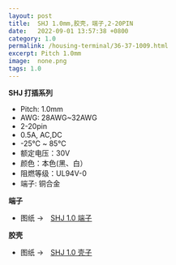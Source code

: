 ```yaml
---
layout: post
title:  SHJ 1.0mm,胶壳，端子,2-20PIN
date:   2022-09-01 13:57:38 +0800
category: 1.0
permalink: /housing-terminal/36-37-1009.html
excerpt: Pitch 1.0mm
image:  none.png
tags: 1.0
---
```



__SHJ 打插系列__


* Pitch: 1.0mm
* AWG: 28AWG~32AWG
* 2-20pin
* 0.5A, AC,DC
* -25℃ ~ 85℃
* 额定电压：30V
* 颜色：本色(黑、白）
* 阻燃等级：UL94V-0
* 端子: 铜合金


__端子__

* 图纸 →　[SHJ 1.0 端子](/assets/2022/36-1009-T-SL.pdf)

__胶壳__

* 图纸 →　[SHJ 1.0 壳子](/assets/2022/37-1009-H-SL.pdf)